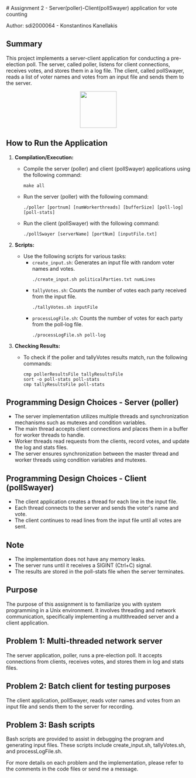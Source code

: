 <div># Assignment 2 - Server(poller)-Client(pollSwayer) application for vote counting</div>

Author: sdi2000064 - Konstantinos Kanellakis

## Summary
This project implements a server-client application for conducting a pre-election poll. The server, called poller, listens for client connections, receives votes, and stores them in a log file. The client, called pollSwayer, reads a list of voter names and votes from an input file and sends them to the server.

<div id="header" align="center">
  <img src="https://i.pinimg.com/originals/0e/4a/c3/0e4ac37acbff81cd087aa19692a07a9d.gif" width="100"/>
</div>

## How to Run the Application

1. **Compilation/Execution:**
   - Compile the server (poller) and client (pollSwayer) applications using the following command:
     ```
     make all
     ```
   - Run the server (poller) with the following command:
     ```
     ./poller [portnum] [numWorkerthreads] [bufferSize] [poll-log] [poll-stats]
     ```
   - Run the client (pollSwayer) with the following command:
     ```
     ./pollSwayer [serverName] [portNum] [inputFile.txt]
     ```

2. **Scripts:**
   - Use the following scripts for various tasks:
     - `create_input.sh`: Generates an input file with random voter names and votes.
       ```
       ./create_input.sh politicalParties.txt numLines
       ```
     - `tallyVotes.sh`: Counts the number of votes each party received from the input file.
       ```
       ./tallyVotes.sh inputFile
       ```
     - `processLogFile.sh`: Counts the number of votes for each party from the poll-log file.
       ```
       ./processLogFile.sh poll-log
       ```

3. **Checking Results:**
   - To check if the poller and tallyVotes results match, run the following commands:
     ```
     cmp pollerResultsFile tallyResultsFile
     sort -o poll-stats poll-stats
     cmp tallyResultsFile poll-stats
     ```

## Programming Design Choices - Server (poller)
- The server implementation utilizes multiple threads and synchronization mechanisms such as mutexes and condition variables.
- The main thread accepts client connections and places them in a buffer for worker threads to handle.
- Worker threads read requests from the clients, record votes, and update the log and stats files.
- The server ensures synchronization between the master thread and worker threads using condition variables and mutexes.

## Programming Design Choices - Client (pollSwayer)
- The client application creates a thread for each line in the input file.
- Each thread connects to the server and sends the voter's name and vote.
- The client continues to read lines from the input file until all votes are sent.

## Note
- The implementation does not have any memory leaks.
- The server runs until it receives a SIGINT (Ctrl+C) signal.
- The results are stored in the poll-stats file when the server terminates.

## Purpose
The purpose of this assignment is to familiarize you with system programming in a Unix environment. It involves threading and network communication, specifically implementing a multithreaded server and a client application.

## Problem 1: Multi-threaded network server
The server application, poller, runs a pre-election poll. It accepts connections from clients, receives votes, and stores them in log and stats files.

## Problem 2: Batch client for testing purposes
The client application, pollSwayer, reads voter names and votes from an input file and sends them to the server for recording.

## Problem 3: Bash scripts
Bash scripts are provided to assist in debugging the program and generating input files. These scripts include create_input.sh, tallyVotes.sh, and processLogFile.sh.

For more details on each problem and the implementation, please refer to the comments in the code files or send me a message.

